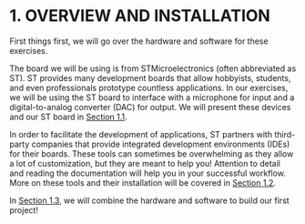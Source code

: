 # 1. OVERVIEW AND INSTALLATION

First things first, we will go over the hardware and software for these 
exercises.

The board we will be using is from STMicroelectronics \(often abbreviated 
as ST\). ST provides many development boards that allow hobbyists, students, 
and even professionals prototype countless applications. In our exercises, we will 
be using the ST board to interface with a microphone for input and a digital-to-analog 
converter \(DAC\) for output. We will present these devices and our ST board in 
[Section 1.1](hardware.md).

In order to facilitate the development of applications, ST partners with 
third-party companies that provide integrated development environments 
\(IDEs\) for their boards. These tools can sometimes be overwhelming as 
they allow a lot of customization, but they are meant to help you! 
Attention to detail and reading the documentation will help you in your 
successful workflow. More on these tools and their installation will be 
covered in [Section 1.2](software/).

In [Section 1.3](instructions.md), we will combine the hardware and software
 to build our first project!

